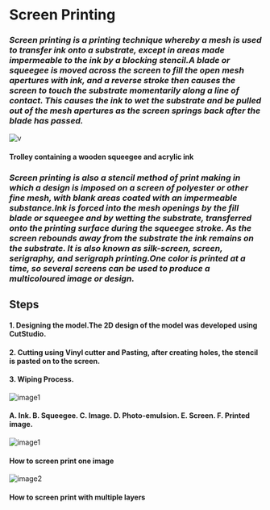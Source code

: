 #                     Screen Printing


### _Screen printing is a printing technique whereby a mesh is used to transfer ink onto a substrate, except in areas made impermeable to the ink by a blocking stencil.A blade or squeegee is moved across the screen to fill the open mesh apertures with ink, and a reverse stroke then causes the screen to touch the substrate momentarily along a line of contact. This causes the ink to wet the substrate and be pulled out of the mesh apertures as the screen springs back after the blade has passed._


  ![v](https://upload.wikimedia.org/wikipedia/commons/thumb/d/d2/Squeegee_and_ink_for_screen_printing.jpg/220px-Squeegee_and_ink_for_screen_printing.jpg) 

#### Trolley containing a wooden squeegee and acrylic ink

### _Screen printing is also a stencil method of print making in which a design is imposed on a screen of polyester or other fine mesh, with blank areas coated with an impermeable substance.Ink is forced into the mesh openings by the fill blade or squeegee and by wetting the substrate, transferred onto the printing surface during the squeegee stroke. As the screen rebounds away from the substrate the ink remains on the substrate. It is also known as silk-screen, screen, serigraphy, and serigraph printing.One color is printed at a time, so several screens can be used to produce a multicoloured image or design._

## Steps




####  1. Designing the model.The 2D design of the model was developed using CutStudio.
    
####  2. Cutting using Vinyl cutter and Pasting, after creating holes, the stencil is pasted on to the screen.
  
####  3. Wiping Process.




 ![image1](https://upload.wikimedia.org/wikipedia/commons/thumb/a/a8/Silketrykk.svg/220px-Silketrykk.svg.png) 
 
#### A. Ink. B. Squeegee. C. Image. D. Photo-emulsion. E. Screen. F. Printed image.




 ![image1](https://upload.wikimedia.org/wikipedia/commons/thumb/8/85/ScreenPrinting500px.gif/220px-ScreenPrinting500px.gif)
 
####  How to screen print one image 



 ![image2](https://upload.wikimedia.org/wikipedia/commons/thumb/3/38/ScreenPrintingColors500px.gif/220px-ScreenPrintingColors500px.gif) 

#### How to screen print with multiple layers 

